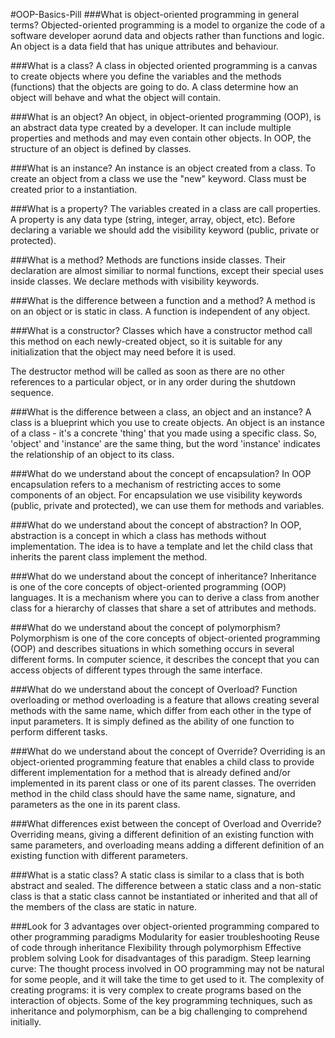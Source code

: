 #OOP-Basics-Pill
###What is object-oriented programming in general terms?
Objected-oriented programming is a model to organize the code of a software developer aorund data and objects rather than functions and logic. An object is a data field that has unique attributes and behaviour.

###What is a class?
A class in objected oriented programming is a canvas to create objects where you define the variables and the methods (functions) that the objects are going to do. A class determine how an object will behave and what the object will contain.

###What is an object?
An object, in object-oriented programming (OOP), is an abstract data type created by a developer. It can include multiple properties and methods and may even contain other objects. In OOP, the structure of an object is defined by classes.

###What is an instance?
An instance is an object created from a class. To create an object from a class we use the "new" keyword. Class must be created prior to a instantiation.

###What is a property?
The variables created in a class are call properties. A property is any data type (string, integer, array, object, etc). Before declaring a variable we should add the visibility keyword (public, private or protected).

###What is a method?
Methods are functions inside classes. Their declaration are almost similiar to normal functions, except their special uses inside classes. We declare methods with visibility keywords.

###What is the difference between a function and a method?
A method is on an object or is static in class. A function is independent of any object.

###What is a constructor?
Classes which have a constructor method call this method on each newly-created object, so it is suitable for any initialization that the object may need before it is used.

The destructor method will be called as soon as there are no other references to a particular object, or in any order during the shutdown sequence.

###What is the difference between a class, an object and an instance?
A class is a blueprint which you use to create objects. An object is an instance of a class - it's a concrete 'thing' that you made using a specific class. So, 'object' and 'instance' are the same thing, but the word 'instance' indicates the relationship of an object to its class.

###What do we understand about the concept of encapsulation?
In OOP encapsulation refers to a mechanism of restricting acces to some components of an object. For encapsulation we use visibility keywords (public, private and protected), we can use them for methods and variables.

###What do we understand about the concept of abstraction?
In OOP, abstraction is a concept in which a class has methods without implementation. The idea is to have a template and let the child class that inherits the parent class implement the method.

###What do we understand about the concept of inheritance?
Inheritance is one of the core concepts of object-oriented programming (OOP) languages. It is a mechanism where you can to derive a class from another class for a hierarchy of classes that share a set of attributes and methods.

###What do we understand about the concept of polymorphism?
Polymorphism is one of the core concepts of object-oriented programming (OOP) and describes situations in which something occurs in several different forms. In computer science, it describes the concept that you can access objects of different types through the same interface.

###What do we understand about the concept of Overload?
Function overloading or method overloading is a feature that allows creating several methods with the same name, which differ from each other in the type of input parameters. It is simply defined as the ability of one function to perform different tasks.

###What do we understand about the concept of Override?
Overriding is an object-oriented programming feature that enables a child class to provide different implementation for a method that is already defined and/or implemented in its parent class or one of its parent classes. The overriden method in the child class should have the same name, signature, and parameters as the one in its parent class.

###What differences exist between the concept of Overload and Override?
Overriding means, giving a different definition of an existing function with same parameters, and overloading means adding a different definition of an existing function with different parameters.

###What is a static class?
A static class is similar to a class that is both abstract and sealed. The difference between a static class and a non-static class is that a static class cannot be instantiated or inherited and that all of the members of the class are static in nature.

###Look for 3 advantages over object-oriented programming compared to other programming paradigms
Modularity for easier troubleshooting
Reuse of code through inheritance
Flexibility through polymorphism
Effective problem solving
Look for disadvantages of this paradigm.
Steep learning curve: The thought process involved in OO programming may not be natural for some people, and it will take the time to get used to it.
The complexity of creating programs: it is very complex to create programs based on the interaction of objects. Some of the key programming techniques, such as inheritance and polymorphism, can be a big challenging to comprehend initially.